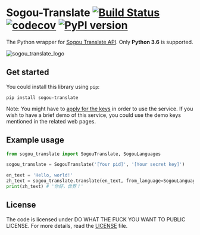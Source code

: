 Sogou-Translate [![Build Status](https://travis-ci.org/imWildCat/sogou-translate.svg?branch=master)](https://travis-ci.org/imWildCat/sogou-translate) [![codecov](https://codecov.io/gh/imWildCat/sogou-translate/branch/master/graph/badge.svg)](https://codecov.io/gh/imWildCat/sogou-translate) [![PyPI version](https://badge.fury.io/py/sogou-translate.svg)](https://badge.fury.io/py/sogou-translate)
===

The Python wrapper for [Sogou Translate API](http://deepi.sogou.com/docs/fanyiDoc). Only **Python 3.6** is supported.

![sogou_translate_logo](https://user-images.githubusercontent.com/2396817/38472358-b1b2aa96-3b76-11e8-85ec-bbd7b47fc3a8.png)

## Get started
You could install this library using `pip`:

```shell
pip install sogou-translate
```

Note: You might have to [apply for the keys](http://deepi.sogou.com/docs/fanyiQa) in order to use the service. If you wish to have a brief demo of this service, you could use the demo keys mentioned in the related web pages.

## Example usage
```python
from sogou_translate import SogouTranslate, SogouLanguages

sogou_translate = SogouTranslate('[Your pid]', '[Your secret key]')

en_text = 'Hello, world!'
zh_text = sogou_translate.translate(en_text, from_language=SogouLanguages.EN, to_language=SogouLanguages.ZH_CHS)
print(zh_text) # '你好，世界！'
```

## License

The code is licensed under DO WHAT THE FUCK YOU WANT TO PUBLIC LICENSE. For more details, read the [LICENSE](./LICENSE) file.